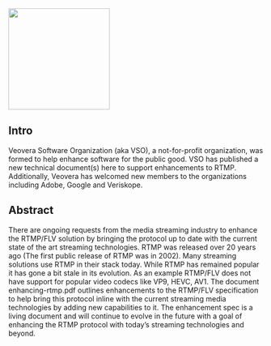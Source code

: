 <img src="https://github.com/veovera/enhanced-rtmp/blob/main/vso_logo.png" width="200">

## Intro

Veovera Software Organization (aka VSO), a not-for-profit organization, was formed to help enhance software for the public good. VSO has published a new technical document(s) here to support enhancements to RTMP. Additionally, Veovera has welcomed new members to the organizations including Adobe, Google and Veriskope.


## Abstract

There are ongoing requests from the media streaming industry to enhance the RTMP/FLV solution by bringing the protocol up to date with the current state of the art streaming technologies. RTMP was released over 20 years ago (The first public release of RTMP was in 2002). Many streaming solutions use RTMP in their stack today. While RTMP has remained popular it has gone a bit stale in its evolution. As an example RTMP/FLV does not have support for popular video codecs like VP9, HEVC, AV1. The document enhancing-rtmp.pdf outlines enhancements to the RTMP/FLV specification to help bring this protocol inline with the current streaming media technologies by adding new capabilities to it. The enhancement spec is a living document and will continue to evolve in the future with a goal of enhancing the RTMP protocol with today’s streaming technologies and beyond.

